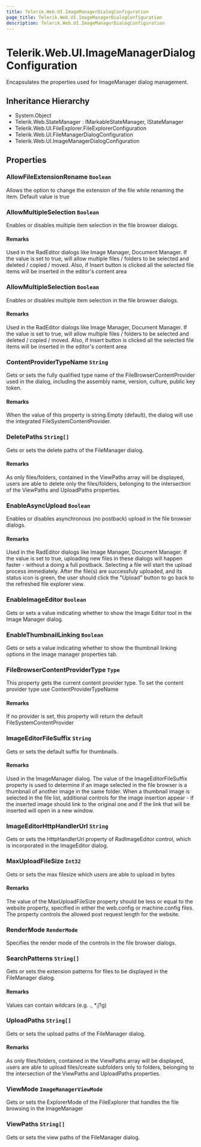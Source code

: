 ```yaml
---
title: Telerik.Web.UI.ImageManagerDialogConfiguration
page_title: Telerik.Web.UI.ImageManagerDialogConfiguration
description: Telerik.Web.UI.ImageManagerDialogConfiguration
---
```


# Telerik.Web.UI.ImageManagerDialogConfiguration

Encapsulates the properties used for ImageManager dialog management.

## Inheritance Hierarchy

* System.Object
* Telerik.Web.StateManager : IMarkableStateManager, IStateManager
* Telerik.Web.UI.FileExplorer.FileExplorerConfiguration
* Telerik.Web.UI.FileManagerDialogConfiguration
* Telerik.Web.UI.ImageManagerDialogConfiguration

## Properties

###  AllowFileExtensionRename `Boolean`

Allows the option to change the extension of the file while renaming the item. Default value is true

###  AllowMultipleSelection `Boolean`

Enables or disables multiple item selection in the file browser dialogs.

#### Remarks
Used in the RadEditor dialogs like Image Manager, Document Manager. If the value is set to true,
            will allow multiple files / folders to be selected and deleted / copied / moved. Also, if Insert button
            is clicked all the selected file items will be inserted in the editor's content area

###  AllowMultipleSelection `Boolean`

Enables or disables multiple item selection in the file browser dialogs.

#### Remarks
Used in the RadEditor dialogs like Image Manager, Document Manager. If the value is set to true,
            will allow multiple files / folders to be selected and deleted / copied / moved. Also, if Insert button
            is clicked all the selected file items will be inserted in the editor's content area

###  ContentProviderTypeName `String`

Gets or sets the fully qualified type name of the FileBrowserContentProvider used in the dialog,
            including the assembly name, version, culture, public key token.

#### Remarks
When the value of this property is string.Empty (default), the dialog will use the integrated 
            FileSystemContentProvider.

###  DeletePaths `String[]`

Gets or sets the delete paths of the FileManager dialog.

#### Remarks
As only files/folders, contained in the ViewPaths
            array will be displayed, users are able to delete only the files/folders,
            belonging to the intersection of the ViewPaths and
            UploadPaths properties.

###  EnableAsyncUpload `Boolean`

Enables or disables asynchronous (no postback) upload in the file browser dialogs.

#### Remarks
Used in the RadEditor dialogs like Image Manager, Document Manager. If the value is set to true,
            uploading new files in these dialogs will happen faster - without a doing a full postback. 
            Selecting a file will start the upload process immediately. After the file(s) are successfuly uploaded,
            and its status icon is green, the user should click the "Upload" button to go back to the refreshed file explorer view.

###  EnableImageEditor `Boolean`

Gets or sets a value indicating whether to show the Image Editor tool in the Image Manager dialog.

###  EnableThumbnailLinking `Boolean`

Gets or sets a value indicating whether to show the thumbnail linking options in the image manager properties tab.

###  FileBrowserContentProviderType `Type`

This property gets the current content provider type. To set the content provider type use ContentProviderTypeName

#### Remarks
If no provider is set, this property will return the default FileSystemContentProvider

###  ImageEditorFileSuffix `String`

Gets or sets the default suffix for thumbnails.

#### Remarks
Used in the ImageManager dialog. The value of the ImageEditorFileSuffix property is
            used to determine if an image selected in the file browser is a thumbnail of another image
            in the same folder. When a thumbnail image is selected in the file list, additional controls
            for the image insertion appear - if the inserted image should link to the original one and
            if the link that will be inserted will open in a new window.

###  ImageEditorHttpHandlerUrl `String`

Gets or sets the HttpHandlerUrl property of RadImageEditor control, which is incorporated in the ImageEditor dialog.

###  MaxUploadFileSize `Int32`

Gets or sets the max filesize which users are able to upload in bytes

#### Remarks
The value of the MaxUploadFileSize property should be less or equal
            to the <httpRuntime maxRequestLength...> website property, specified in either
            the web.config or machine.config files. The <httpRuntime maxRequestLength...>
            property controls the allowed post request length for the website.

###  RenderMode `RenderMode`

Specifies the render mode of the controls in the file browser dialogs.

###  SearchPatterns `String[]`

Gets or sets the extension patterns for files to be displayed in the FileManager dialog.

#### Remarks
Values can contain wildcars (e.g. *.*, *.j?g)

###  UploadPaths `String[]`

Gets or sets the upload paths of the FileManager dialog.

#### Remarks
As only files/folders, contained in the ViewPaths
            array will be displayed, users are able to upload files/create subfolders only
            to folders, belonging to the intersection of the ViewPaths and
            UploadPaths properties.

###  ViewMode `ImageManagerViewMode`

Gets or sets the ExplorerMode of the FileExplorer that handles the file browsing in the ImageManager

###  ViewPaths `String[]`

Gets or sets the view paths of the FileManager dialog.

